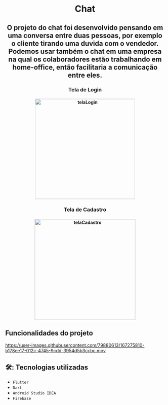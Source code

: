 <h1 align="center"> Chat </h1>

<h2 align="center"> O projeto do chat foi desenvolvido pensando em uma conversa entre duas pessoas, por exemplo o cliente tirando uma duvida com o vendedor.     Podemos usar também o chat em uma empresa na qual os colaboradores estão trabalhando em home-office, então facilitaria a comunicação entre eles. </h2>

<h3 align="center"> Tela de Login </h3>
<h4 align="center">   <img width="316" alt="telaLogin" src="https://user-images.githubusercontent.com/79880613/167275470-cb4a8219-a3e7-4ed8-b0e5-72b558ba7a63.png"> </h4>

<h3 align="center"> Tela de Cadastro </h3>
<h4 align="center">    <img width="318" alt="telaCadastro" src="https://user-images.githubusercontent.com/79880613/167275660-f0a34eb2-8876-4c1d-b43e-9889b51a80bf.png"> </h4>

## Funcionalidades do projeto 

https://user-images.githubusercontent.com/79880613/167275810-b178ee17-012c-4745-9cdd-3954d5b3ccbc.mov

## 🛠️: Tecnologias utilizadas
- ``Flutter``
- ``Dart``
- ``Android Studio IDEA``
- ``Firebase``
